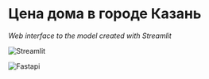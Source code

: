 # Цена дома в городе Казань

*Web interface to the model created with Streamlit*

![Streamlit](https://user-images.githubusercontent.com/84677924/202902921-e68304a8-1601-494b-9041-406da618c2ab.png)

![Fastapi](https://user-images.githubusercontent.com/84677924/202902906-f35fbeb6-f476-47d7-9585-f440955851cb.png)
